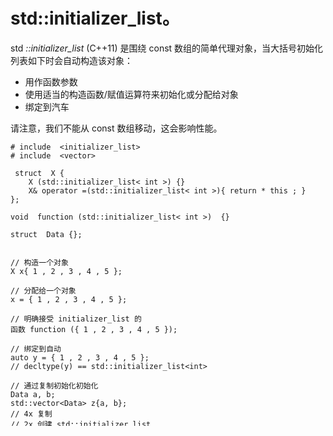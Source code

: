 # std::initializer_list。

std *::initializer_list* (C++11) 是围绕 const 数组的简单代理对象，当大括号初始化列表如下时会自动构造该对象：

- 用作函数参数
- 使用适当的构造函数/赋值运算符来初始化或分配给对象
- 绑定到汽车

请注意，我们不能从 const 数组移动，这会影响性能。

```
# include  <initializer_list>
# include  <vector>

 struct  X { 
    X (std::initializer_list< int >) {} 
    X& operator =(std::initializer_list< int >){ return * this ; } 
}; 

void  function (std::initializer_list< int >)  {} 

struct  Data {}; 


// 构造一个对象
X x{ 1 , 2 , 3 , 4 , 5 }; 

// 分配给一个对象
x = { 1 , 2 , 3 , 4 , 5 }; 

// 明确接受 initializer_list 的
函数 function ({ 1 , 2 , 3 , 4 , 5 }); 

// 绑定到自动
auto y = { 1 , 2 , 3 , 4 , 5 }; 
// decltype(y) == std::initializer_list<int> 

// 通过复制初始化初始化
Data a, b; 
std::vector<Data> z{a, b}; 
// 4x 复制
// 2x 创建 std::initializer_list 
// 2x 创建 std::vector 

// C++17 保证复制省略
std::vector<Data> w{Data{}, Data{}}; 
// 从 pr 值的复制初始化变为直接初始化
// 2x 复制创建 std::vector
```

[在 Compiler Explorer 中打开示例。](https://compiler-explorer.com/z/WjzETocx7)